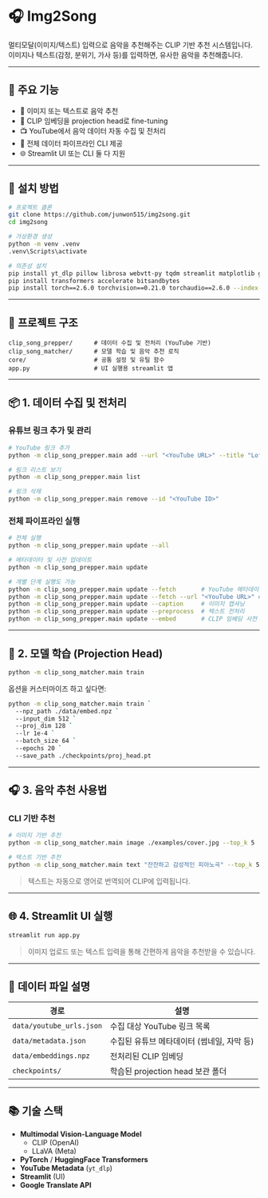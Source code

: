 # 🎧 Img2Song

멀티모달(이미지/텍스트) 입력으로 음악을 추천해주는 CLIP 기반 추천 시스템입니다.  
이미지나 텍스트(감정, 분위기, 가사 등)를 입력하면, 유사한 음악을 추천해줍니다.

---

## 🧠 주요 기능

- 🎼 이미지 또는 텍스트로 음악 추천
- 🧠 CLIP 임베딩을 projection head로 fine-tuning
- 📺 YouTube에서 음악 데이터 자동 수집 및 전처리
- 🔁 전체 데이터 파이프라인 CLI 제공
- 🌐 Streamlit UI 또는 CLI 둘 다 지원

---

## 🔧 설치 방법

```bash
# 프로젝트 클론
git clone https://github.com/junwon515/img2song.git
cd img2song

# 가상환경 생성
python -m venv .venv
.venv\Scripts\activate

# 의존성 설치
pip install yt_dlp pillow librosa webvtt-py tqdm streamlit matplotlib googletrans==4.0.0-rc1
pip install transformers accelerate bitsandbytes
pip install torch==2.6.0 torchvision==0.21.0 torchaudio==2.6.0 --index-url https://download.pytorch.org/whl/cu126
```

---

## 📁 프로젝트 구조

```
clip_song_prepper/      # 데이터 수집 및 전처리 (YouTube 기반)
clip_song_matcher/      # 모델 학습 및 음악 추천 로직
core/                   # 공통 설정 및 유틸 함수
app.py                  # UI 실행용 streamlit 앱
```

---

## 📦 1. 데이터 수집 및 전처리

### 유튜브 링크 추가 및 관리
```bash
# YouTube 링크 추가
python -m clip_song_prepper.main add --url "<YouTube URL>" --title "Lofi Beats"

# 링크 리스트 보기
python -m clip_song_prepper.main list

# 링크 삭제
python -m clip_song_prepper.main remove --id "<YouTube ID>"
```

### 전체 파이프라인 실행
```bash
# 전체 실행
python -m clip_song_prepper.main update --all

# 메타데이터 및 사전 업데이트
python -m clip_song_prepper.main update

# 개별 단계 실행도 가능
python -m clip_song_prepper.main update --fetch       # YouTube 메타데이터 수집 업데이트
python -m clip_song_prepper.main update --fetch --url "<YouTube URL>" # 개별도 수집
python -m clip_song_prepper.main update --caption     # 이미지 캡셔닝
python -m clip_song_prepper.main update --preprocess  # 텍스트 전처리
python -m clip_song_prepper.main update --embed       # CLIP 임베딩 사전 업데이트
```

---

## 🧪 2. 모델 학습 (Projection Head)

```bash
python -m clip_song_matcher.main train
```

옵션을 커스터마이즈 하고 싶다면:
```bash
python -m clip_song_matcher.main train `
  --npz_path ./data/embed.npz `
  --input_dim 512 `
  --proj_dim 128 `
  --lr 1e-4 `
  --batch_size 64 `
  --epochs 20 `
  --save_path ./checkpoints/proj_head.pt
```

---

## 🎧 3. 음악 추천 사용법

### CLI 기반 추천

```bash
# 이미지 기반 추천
python -m clip_song_matcher.main image ./examples/cover.jpg --top_k 5

# 텍스트 기반 추천
python -m clip_song_matcher.main text "잔잔하고 감성적인 피아노곡" --top_k 5
```

> 텍스트는 자동으로 영어로 번역되어 CLIP에 입력됩니다.

---

## 🌐 4. Streamlit UI 실행

```bash
streamlit run app.py
```

> 이미지 업로드 또는 텍스트 입력을 통해 간편하게 음악을 추천받을 수 있습니다.

---

## 📁 데이터 파일 설명

| 경로 | 설명 |
|------|------|
| `data/youtube_urls.json` | 수집 대상 YouTube 링크 목록 |
| `data/metadata.json` | 수집된 유튜브 메타데이터 (썸네일, 자막 등) |
| `data/embeddings.npz` | 전처리된 CLIP 임베딩 |
| `checkpoints/` | 학습된 projection head 보관 폴더 |

---

## 📚 기술 스택

- **Multimodal Vision-Language Model**
  - CLIP (OpenAI)
  - LLaVA (Meta)
- **PyTorch** / **HuggingFace Transformers**
- **YouTube Metadata** (`yt_dlp`)
- **Streamlit** (UI)
- **Google Translate API**
